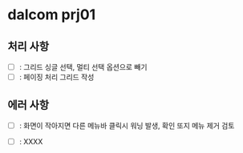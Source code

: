 # dalcom prj01

## 처리 사항
- [ ] : 그리드 싱글 선택, 멀티 선택 옵션으로 빼기
- [ ] : 페이징 처리 그리드 작성

## 에러 사항
- [ ] : 화면이 작아지면 다른 메뉴바 클릭시 워닝 발생, 확인 또지 메뉴 제거 검토
- [ ] : XXXX


